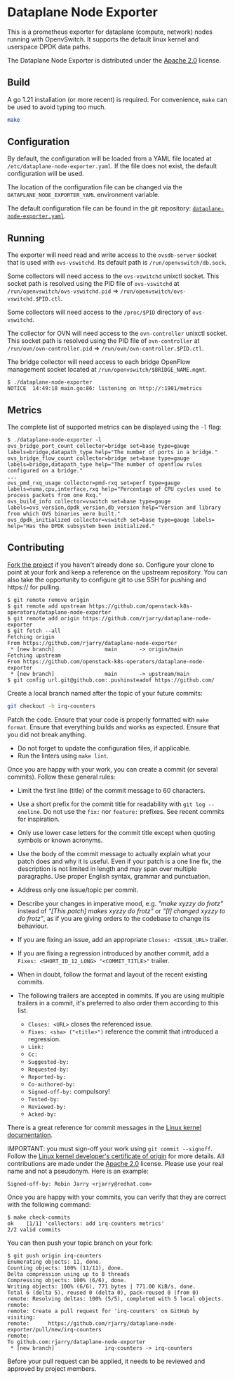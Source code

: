# Dataplane Node Exporter

This is a prometheus exporter for dataplane (compute, network) nodes running
with OpenvSwitch. It supports the default linux kernel and userspace DPDK data
paths.

The Dataplane Node Exporter is distributed under the [Apache 2.0][license]
license.

[license]: https://spdx.org/licenses/Apache-2.0.html

## Build

A go 1.21 installation (or more recent) is required. For convenience, `make`
can be used to avoid typing too much.

```bash
make
```

## Configuration

By default, the configuration will be loaded from a YAML file located at
`/etc/dataplane-node-exporter.yaml`. If the file does not exist, the default
configuration will be used.

The location of the configuration file can be changed via the
`DATAPLANE_NODE_EXPORTER_YAML` environment variable.

The default configuration file can be found in the git repository:
[`dataplane-node-exporter.yaml`][conf].

[conf]: https://github.com/openstack-k8s-operators/dataplane-node-exporter/blob/main/etc/dataplane-node-exporter.yaml

## Running

The exporter will need read and write access to the `ovsdb-server` socket that
is used with `ovs-vswitchd`. Its default path is `/run/openvswitch/db.sock`.

Some collectors will need access to the `ovs-vswitchd` unixctl socket. This
socket path is resolved using the PID file of `ovs-vswitchd` at
`/run/openvswitch/ovs-vswitchd.pid` =>
`/run/openvswitch/ovs-vswitchd.$PID.ctl`.

Some collectors will need access to the `/proc/$PID` directory of
`ovs-vswitchd`.

The collector for OVN will need access to the `ovn-controller` unixctl socket. This
socket path is resolved using the PID file of `ovn-controller` at
`/run/ovn/ovn-controller.pid` => `/run/ovn/ovn-controller.$PID.ctl`.

The bridge collector will need access to each bridge OpenFlow management socket
located at `/run/openvswitch/$BRIDGE_NAME.mgmt`.

```console
$ ./dataplane-node-exporter
NOTICE  14:49:18 main.go:86: listening on http://:1981/metrics
```

## Metrics

The complete list of supported metrics can be displayed using the `-l` flag:

```console
$ ./dataplane-node-exporter -l
ovs_bridge_port_count collector=bridge set=base type=gauge labels=bridge,datapath_type help="The number of ports in a bridge."
ovs_bridge_flow_count collector=bridge set=base type=gauge labels=bridge,datapath_type help="The number of openflow rules configured on a bridge."
...
ovs_pmd_rxq_usage collector=pmd-rxq set=perf type=gauge labels=numa,cpu,interface,rxq help="Percentage of CPU cycles used to process packets from one Rxq."
ovs_build_info collector=vswitch set=base type=gauge labels=ovs_version,dpdk_version,db_version help="Version and library from which OVS binaries were built."
ovs_dpdk_initialized collector=vswitch set=base type=gauge labels= help="Has the DPDK subsystem been initialized."
```

## Contributing

[Fork the project][fork] if you haven't already done so. Configure your clone
to point at your fork and keep a reference on the upstream repository. You can
also take the opportunity to configure git to use SSH for pushing and https://
for pulling.

[fork]: https://github.com/openstack-k8s-operators/dataplane-node-exporter/fork

```console
$ git remote remove origin
$ git remote add upstream https://github.com/openstack-k8s-operators/dataplane-node-exporter
$ git remote add origin https://github.com/rjarry/dataplane-node-exporter
$ git fetch --all
Fetching origin
From https://github.com/rjarry/dataplane-node-exporter
 * [new branch]                main       -> origin/main
Fetching upstream
From https://github.com/openstack-k8s-operators/dataplane-node-exporter
 * [new branch]                main       -> upstream/main
$ git config url.git@github.com:.pushinsteadof https://github.com/
```

Create a local branch named after the topic of your future commits:

```bash
git checkout -b irq-counters
```

Patch the code. Ensure that your code is properly formatted with `make format`.
Ensure that everything builds and works as expected. Ensure that you did not
break anything.

- Do not forget to update the configuration files, if applicable.
- Run the linters using `make lint`.

Once you are happy with your work, you can create a commit (or several
commits). Follow these general rules:

- Limit the first line (title) of the commit message to 60 characters.
- Use a short prefix for the commit title for readability with `git log
  --oneline`. Do not use the `fix:` nor `feature:` prefixes. See recent commits
  for inspiration.
- Only use lower case letters for the commit title except when quoting symbols
  or known acronyms.
- Use the body of the commit message to actually explain what your patch does
  and why it is useful. Even if your patch is a one line fix, the description
  is not limited in length and may span over multiple paragraphs. Use proper
  English syntax, grammar and punctuation.
- Address only one issue/topic per commit.
- Describe your changes in imperative mood, e.g. *"make xyzzy do frotz"*
  instead of *"[This patch] makes xyzzy do frotz"* or *"[I] changed xyzzy to do
  frotz"*, as if you are giving orders to the codebase to change its behaviour.
- If you are fixing an issue, add an appropriate `Closes: <ISSUE_URL>` trailer.
- If you are fixing a regression introduced by another commit, add a `Fixes:
  <SHORT_ID_12_LONG> "<COMMIT_TITLE>"` trailer.
- When in doubt, follow the format and layout of the recent existing commits.
- The following trailers are accepted in commits. If you are using multiple
  trailers in a commit, it's preferred to also order them according to this
  list.

  * `Closes: <URL>` closes the referenced issue.
  * `Fixes: <sha> ("<title>")` reference the commit that introduced a regression.
  * `Link:`
  * `Cc:`
  * `Suggested-by:`
  * `Requested-by:`
  * `Reported-by:`
  * `Co-authored-by:`
  * `Signed-off-by:` compulsory!
  * `Tested-by:`
  * `Reviewed-by:`
  * `Acked-by:`

There is a great reference for commit messages in the [Linux kernel
documentation][linux-commits].

[linux-commits]: https://www.kernel.org/doc/html/latest/process/submitting-patches.html#describe-your-changes

IMPORTANT: you must sign-off your work using `git commit --signoff`. Follow the
[Linux kernel developer's certificate of origin][signoff] for more details. All
contributions are made under the [Apache 2.0][license] license. Please use your
real name and not a pseudonym. Here is an example:

    Signed-off-by: Robin Jarry <rjarry@redhat.com>

[signoff]: https://www.kernel.org/doc/html/latest/process/submitting-patches.html#sign-your-work-the-developer-s-certificate-of-origin

Once you are happy with your commits, you can verify that they are correct with
the following command:

```console
$ make check-commits
ok    [1/1] 'collectors: add irq-counters metrics'
2/2 valid commits
```

You can then push your topic branch on your fork:

```console
$ git push origin irq-counters
Enumerating objects: 11, done.
Counting objects: 100% (11/11), done.
Delta compression using up to 8 threads
Compressing objects: 100% (6/6), done.
Writing objects: 100% (6/6), 771 bytes | 771.00 KiB/s, done.
Total 6 (delta 5), reused 0 (delta 0), pack-reused 0 (from 0)
remote: Resolving deltas: 100% (5/5), completed with 5 local objects.
remote:
remote: Create a pull request for 'irq-counters' on GitHub by visiting:
remote:      https://github.com/rjarry/dataplane-node-exporter/pull/new/irq-counters
remote:
To github.com:rjarry/dataplane-node-exporter
 * [new branch]                irq-counters -> irq-counters
```

Before your pull request can be applied, it needs to be reviewed and approved
by project members.
